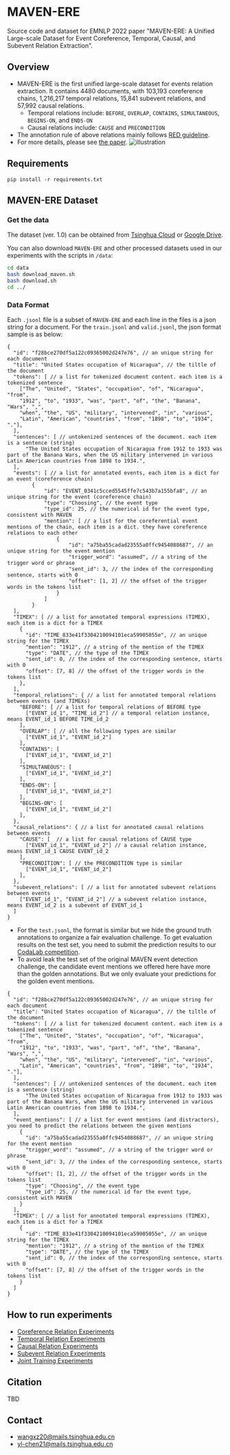 # MAVEN-ERE
Source code and dataset for EMNLP 2022 paper "MAVEN-ERE: A Unified Large-scale Dataset for Event Coreference, Temporal, Causal, and Subevent Relation Extraction".

## Overview
- MAVEN-ERE is the first unified large-scale dataset for events relation extraction. It contains 4480 documents, with 103,193 coreference chains, 1,216,217 temporal relations, 15,841 subevent relations, and 57,992 causal relations. 
  - Temporal relations include: `BEFORE`, `OVERLAP`, `CONTAINS`, `SIMULTANEOUS`, `BEGINS-ON`, and `ENDS-ON`
  - Causal relations include: `CAUSE` and `PRECONDITION`
- The annotation rule of above relations mainly follows [RED guideline](https://github.com/timjogorman/RicherEventDescription/blob/master/guidelines.md).
- For more details, please see [the paper]().
![illustration](https://user-images.githubusercontent.com/55496186/196908089-e240d099-cdfd-4286-9046-e7e9d764562e.png)

## Requirements
```shell
pip install -r requirements.txt
```

## MAVEN-ERE Dataset

### Get the data
The dataset (ver. 1.0) can be obtained from [Tsinghua Cloud](https://cloud.tsinghua.edu.cn/f/a7d1db6c44ea458bb6f0/?dl=1) or [Google Drive](https://drive.google.com/file/d/1fxomYO6zPl5DDrDr_HeWFK14s8BpW1z-/view?usp=sharing).

You can also download `MAVEN-ERE` and other processed datasets used in our experiments with the scripts in `/data`:
```bash
cd data
bash download_maven.sh
bash download.sh
cd ../
```

### Data Format
Each `.jsonl` file is a subset of `MAVEN-ERE` and each line in the files is a json string for a document. For the `train.jsonl` and `valid.jsonl`, the json format sample is as below:

```JSON5
{
  "id": "f28bce270df5a122c09365002d247e76", // an unique string for each document
  "title": "United States occupation of Nicaragua", // the tiltle of the document
  "tokens": [ // a list for tokenized document content. each item is a tokenized sentence
    ["The", "United", "States", "occupation", "of", "Nicaragua", "from", 
    "1912", "to", "1933", "was", "part", "of", "the", "Banana", "Wars", ",", 
    "when", "the", "US", "military", "intervened", "in", "various", 
    "Latin", "American", "countries", "from", "1898", "to", "1934", "."],
  ],
  "sentences": [ // untokenized sentences of the document. each item is a sentence (string)
      "The United States occupation of Nicaragua from 1912 to 1933 was part of the Banana Wars, when the US military intervened in various Latin American countries from 1898 to 1934.",
  ],
  "events": [ // a list for annotated events, each item is a dict for an event (coreference chain)
        {
            "id": "EVENT_0341c5cced5545ffe7c543b7a155bfa8", // an unique string for the event (coreference chain)
            "type": "Choosing", // the event type
            "type_id": 25, // the numerical id for the event type, consistent with MAVEN
            "mention": [ // a list for the coreferential event mentions of the chain, each item is a dict. they have coreference relations to each other
                {
                    "id": "a75ba55cadad23555a0ffc9454088687", // an unique string for the event mention
                    "trigger_word": "assumed", // a string of the trigger word or phrase
                    "sent_id": 3, // the index of the corresponding sentence, starts with 0
                    "offset": [1, 2] // the offset of the trigger words in the tokens list
                }
            ]
        }
  ],
  "TIMEX": [ // a list for annotated temporal expressions (TIMEX), each item is a dict for a TIMEX
    {
      "id": "TIME_833e41f3304210094101eca59905055e", // an unique string for the TIMEX
      "mention": "1912", // a string of the mention of the TIMEX
      "type": "DATE", // the type of the TIMEX
      "sent_id": 0, // the index of the corresponding sentence, starts with 0
      "offset": [7, 8] // the offset of the trigger words in the tokens list
    },
  ],
  "temporal_relations": { // a list for annotated temporal relations between events (and TIMEXs)
    "BEFORE": [ // a list for temporal relations of BEFORE type
      ["EVENT_id_1", "TIME_id_2"] // a temporal relation instance, means EVENT_id_1 BEFORE TIME_id_2
    ],
    "OVERLAP": [ // all the following types are similar
      ["EVENT_id_1", "EVENT_id_2"]
    ],
    "CONTAINS": [
      ["EVENT_id_1", "EVENT_id_2"]
    ],
    "SIMULTANEOUS": [
      ["EVENT_id_1", "EVENT_id_2"]
    ],
    "ENDS-ON": [
      ["EVENT_id_1", "EVENT_id_2"]
    ],
    "BEGINS-ON": [
      ["EVENT_id_1", "EVENT_id_2"]
    ],
  },
  "causal_relations": { // a list for annotated causal relations between events
    "CAUSE": [  // a list for causal relations of CAUSE type
      ["EVENT_id_1", "EVENT_id_2"] // a causal relation instance, means EVENT_id_1 CAUSE EVENT_id_2
    ],
    "PRECONDITION": [ // the PRECONDITION type is similar
      ["EVENT_id_1", "EVENT_id_2"]
    ],
  },
  "subevent_relations": [ // a list for annotated subevent relations between events
    ["EVENT_id_1", "EVENT_id_2"] // a subevent relation instance, means EVENT_id_2 is a subevent of EVENT_id_1
  ]
}
```

- For the `test.jsonl`, the format is similar but we hide the ground truth annotations to organize a fair evaluation challenge. To get evaluation results on the test set, you need to submit the prediction results to our [CodaLab competition](). 
- To avoid leak the test set of the original MAVEN event detection challenge, the candidate event mentions we offered here have more than the golden annotations. But we only evaluate your predictions for the golden event mentions.

```JSON5
{
  "id": "f28bce270df5a122c09365002d247e76", // an unique string for each document
  "title": "United States occupation of Nicaragua", // the tiltle of the document
  "tokens": [ // a list for tokenized document content. each item is a tokenized sentence
    ["The", "United", "States", "occupation", "of", "Nicaragua", "from", 
    "1912", "to", "1933", "was", "part", "of", "the", "Banana", "Wars", ",", 
    "when", "the", "US", "military", "intervened", "in", "various", 
    "Latin", "American", "countries", "from", "1898", "to", "1934", "."],
  ],
  "sentences": [ // untokenized sentences of the document. each item is a sentence (string)
      "The United States occupation of Nicaragua from 1912 to 1933 was part of the Banana Wars, when the US military intervened in various Latin American countries from 1898 to 1934.",
  ],
  "event_mentions": [ // a list for event mentions (and distractors), you need to predict the relations between the given mentions
    {
      "id": "a75ba55cadad23555a0ffc9454088687", // an unique string for the event mention
      "trigger_word": "assumed", // a string of the trigger word or phrase
      "sent_id": 3, // the index of the corresponding sentence, starts with 0
      "offset": [1, 2], // the offset of the trigger words in the tokens list
      "type": "Choosing", // the event type
      "type_id": 25, // the numerical id for the event type, consistent with MAVEN
    }
  ],
  "TIMEX": [ // a list for annotated temporal expressions (TIMEX), each item is a dict for a TIMEX
    {
      "id": "TIME_833e41f3304210094101eca59905055e", // an unique string for the TIMEX
      "mention": "1912", // a string of the mention of the TIMEX
      "type": "DATE", // the type of the TIMEX
      "sent_id": 0, // the index of the corresponding sentence, starts with 0
      "offset": [7, 8] // the offset of the trigger words in the tokens list
    }
  ]
}
```

## How to run experiments
- [Coreference Relation Experiments](coreference/README.md)
- [Temporal Relation Experiments](temporal/README.md)
- [Causal Relation Experiments](causal/README.md)
- [Subevent Relation Experiments](subevent/README.md)
- [Joint Training Experiments](joint/README.md)


## Citation
TBD

## Contact
- wangxz20@mails.tsinghua.edu.cn
- yl-chen21@mails.tsinghua.edu.cn
